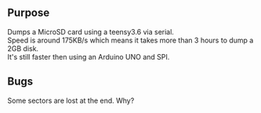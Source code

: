 ## Purpose ##
Dumps a MicroSD card using a teensy3.6 via serial.  
Speed is around 175KB/s which means it takes more than 3 hours to dump a 2GB disk.  
It's still faster then using an Arduino UNO and SPI.  

## Bugs ##
Some sectors are lost at the end. Why?  

